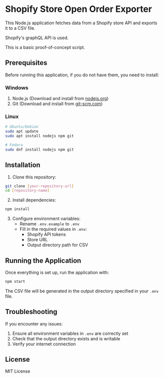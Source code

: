 # Shopify Store Open Order Exporter

This Node.js application fetches data from a Shopify store API and exports it to a CSV file.

Shopify's graphQL API is used.

This is a basic proof-of-concept script.

## Prerequisites

Before running this application, if you do not have them, you need to install:

### Windows
1. Node.js (Download and install from [nodejs.org](https://nodejs.org/))
2. Git (Download and install from [git-scm.com](https://git-scm.com/download/win))

### Linux
```bash
# Ubuntu/Debian
sudo apt update
sudo apt install nodejs npm git

# Fedora
sudo dnf install nodejs npm git
```

## Installation

1. Clone this repository:
```bash
git clone [your-repository-url]
cd [repository-name]
```

2. Install dependencies:
```bash
npm install
```

3. Configure environment variables:
   - Rename `.env.example` to `.env`
   - Fill in the required values in `.env`:
     - Shopify API tokens
     - Store URL
     - Output directory path for CSV

## Running the Application

Once everything is set up, run the application with:

```bash
npm start
```

The CSV file will be generated in the output directory specified in your `.env` file.

## Troubleshooting

If you encounter any issues:
1. Ensure all environment variables in `.env` are correctly set
2. Check that the output directory exists and is writable
3. Verify your internet connection

## License

MIT License
